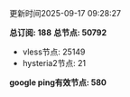 更新时间2025-09-17 09:28:27

**总订阅: 188**
**总节点: 50792**
- vless节点: 25149
- hysteria2节点: 21

**google ping有效节点: 580**
